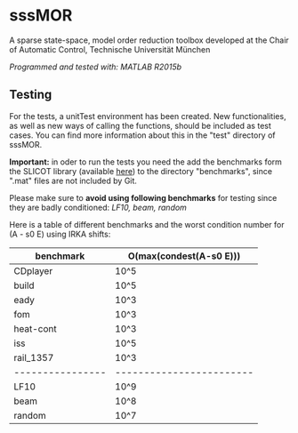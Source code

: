 # sssMOR
A sparse state-space, model order reduction toolbox developed at the Chair of 
Automatic Control, Technische Universität München

*Programmed and tested with: MATLAB R2015b*

## Testing

For the tests, a unitTest environment has been created. New functionalities, as well as new ways of calling the functions, should be included as test cases. You can find more information about this in the "test" directory of sssMOR.

**Important:** in oder to run the tests you need the add the benchmarks form the SLICOT library (available [here](http://www.icm.tu-bs.de/NICONET/benchmodred.html)) to the directory "benchmarks", since ".mat" files are not included by Git.

Please make sure to **avoid using following benchmarks** for testing since they are badly conditioned: *LF10, beam, random*

Here is a table of different benchmarks and the worst condition number for (A - s0 E) using IRKA shifts:

benchmark       |  O(max(condest(A-s0 E)))
----------------| ------------------------
CDplayer        | 10^5
build           | 10^5
eady            | 10^3
fom             | 10^3
heat-cont       | 10^3
iss             | 10^5
rail_1357       | 10^3
----------------|------------------------ 
LF10            | 10^9
beam            | 10^8
random          | 10^7